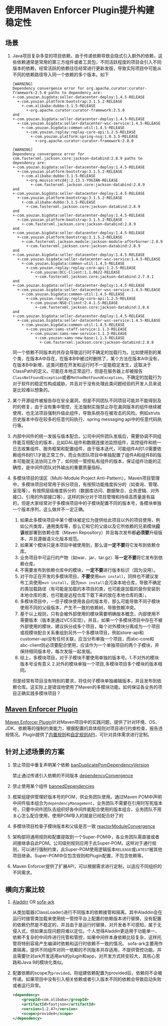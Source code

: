 # 使用Maven Enforcer Plugin提升构建稳定性

## 场景
1. Java项目复杂多变的项目依赖，由于传递依赖导致会隐式引入额外的依赖，这些依赖通常是常用的第三方组件或者工具包，不同活跃程度的项目会引入不同版本的依赖，经常活跃的依赖往往经常进行更新发版，导致实际项目中可能从不同的依赖路径导入同一个依赖的多个版本。如下
	```text
	[WARNING] 
	Dependency convergence error for org.apache.curator:curator-framework:2.5.0 paths to dependency are:
	+-com.youzan.bigdata:seller-datacenter-deploy:1.4.5-RELEASE
	  +-com.youzan.platform:bootstrap:3.1.5.2-RELEASE
		+-com.alibaba:dubbo:3.1.5-RELEASE
		  +-org.apache.curator:curator-framework:2.5.0
	and
	+-com.youzan.bigdata:seller-datacenter-deploy:1.4.5-RELEASE
	  +-com.youzan.bigdata:seller-datacenter-wsc-service:1.4.5-RELEASE
		+-com.youzan.bigdata:common-util:1.4.5-RELEASE
		  +-com.youzan.replay:replay-core-api:1.2.5-RELEASE
			+-com.youzan.platform:spring-nsq:1.0.3.5-RELEASE
			  +-org.apache.curator:curator-framework:2.8.0
			  
	[WARNING] 
	Dependency convergence error for com.fasterxml.jackson.core:jackson-databind:2.8.9 paths to dependency are:
	+-com.youzan.bigdata:seller-datacenter-deploy:1.4.5-RELEASE
	  +-com.youzan.platform:bootstrap:3.1.5.2-RELEASE
		+-com.alibaba:dubbo:3.1.5-RELEASE
		  +-org.mousio:etcd4j:2.13.1-YOUZAN-RELEASE
			+-com.fasterxml.jackson.core:jackson-databind:2.8.9
	and
	+-com.youzan.bigdata:seller-datacenter-deploy:1.4.5-RELEASE
	  +-com.youzan.platform:bootstrap:3.1.5.2-RELEASE
		+-com.alibaba:dubbo:3.1.5-RELEASE
		  +-com.fasterxml.jackson.core:jackson-databind:2.8.9
	and
	+-com.youzan.bigdata:seller-datacenter-deploy:1.4.5-RELEASE
	  +-com.youzan.platform:bootstrap:3.1.5.2-RELEASE
		+-com.fasterxml.jackson.core:jackson-databind:2.8.9
	and
	+-com.youzan.bigdata:seller-datacenter-deploy:1.4.5-RELEASE
	  +-com.youzan.platform:bootstrap:3.1.5.2-RELEASE
		+-com.fasterxml.jackson.module:jackson-module-afterburner:2.8.9
		  +-com.fasterxml.jackson.core:jackson-databind:2.8.9
	and
	+-com.youzan.bigdata:seller-datacenter-deploy:1.4.5-RELEASE
	  +-com.youzan.bigdata:seller-datacenter-wsc-service:1.4.5-RELEASE
		+-com.youzan.bigdata:common-util:1.4.5-RELEASE
		  +-com.youzan.replay:replay-core-api:1.2.5-RELEASE
			+-com.youzan:DCC-Client:1.1.0622-RELEASE
			  +-com.fasterxml.jackson.core:jackson-databind:2.7.9.1
	and
	+-com.youzan.bigdata:seller-datacenter-deploy:1.4.5-RELEASE
	  +-com.youzan.bigdata:seller-datacenter-wsc-service:1.4.5-RELEASE
		+-com.youzan.bigdata:common-util:1.4.5-RELEASE
		  +-com.youzan.replay:replay-core-api:1.2.5-RELEASE
			+-com.youzan:NSQ-Client:2.4.1.5-RELEASE
			  +-com.fasterxml.jackson.core:jackson-databind:2.8.6
	and
	+-com.youzan.bigdata:seller-datacenter-deploy:1.4.5-RELEASE
	  +-com.youzan.bigdata:seller-datacenter-wsc-service:1.4.5-RELEASE
		+-com.youzan.bigdata:common-util:1.4.5-RELEASE
		  +-com.youzan:sams-staff-service:1.1.3-RELEASE
			+-com.youzan:sams-new-service:1.1.3-RELEASE
			  +-com.youzan:sams-new-base:1.1.3-RELEASE
				+-com.fasterxml.jackson.core:jackson-databind:2.8.8
	```
	同一个依赖不同版本的共存会导致运行时不确定的加载行为。比如使用到的某个类，在版本A中存在，在版本B中被过时删除了，某个方法在版本A中没有，在版本B中新增，这类问题在开发和运行时不一定能稳定发生，这取决于ClassPath的定义。可能在本地正常运行，但是在服务器上却被报告`ClassNotFoundException`或者`MethodNotFoundException`。不确定的加载行为对于软件的稳定性构成威胁，并且对于没有处理此类问题经验的开发人员来说是比较难以想象的。

2. 某个开源组件被报告存在安全漏洞，但是不同团队不同项目可能并不能得到及时的修复，由于没有集中管控，无法强制实施禁止存在漏洞版本的组件继续被使用，也无法项目强制升级此组件，导致系统存在被攻击的风险。例如struts历史版本中存在较多的任意代码执行、spring messaging api中的任意代码执行等。

3. 内部中间件的统一发版与版本配合。公司中间件团队发版后，需要协调不同组件能互相配合的版本，比如DAL组件和数据连接池监控组件，监控组件和统一日志收集组件、服务框架和配置组件，由于版本迭代，可能组件A的1.0需要依赖组件B的1.1才能正常工作，而业务团队项目中单独配置了组件A和组件B的版本可能就无法协同工作了，如何统一管控私有组件的版本，保证组件功能的正确性，是中间件团队对外输出的重要质量指标。

4. 多模块项目的误区（Multi-Module Project Anti-Pattern）。Maven项目管理中，多模块项目经常用于拆分项目，有按照功能维度拆分的（如查询、管理、呈现等），有按照层级维度拆分的（数据库访问、数据聚合、业务逻辑、对外接口、引用的外部接口等），这样的拆分对于项目管理和持续高质量是有益的，但是大家经常对于多模块项目中的子模块配置不同的版本号，各模块单独一个版本序列，这么做并不一定正确。
	1. 如果此多模块项目中某个模块被定位为提供给此项目以外的项目使用，例如公共类库，通用类库等，那么它和它的父级以及它所依赖的兄弟模块**应该**被部署到依赖仓库（Maven Repository）并且每次发布都**必须要**升级版本，并且遵循语义化版本规范。
	2. 如果某个模块只是本项目中被使用到，那么请**一定不要**将它发布到依赖仓库。
	3. 业务项目中可运行的产物（如war、jar、tar.gz）等**一定不要**将它发布到依赖仓库。
	4. 不需要发布到依赖仓库中的模块，**一定不要**进行版本标识（因为没用）。
	5. 对于你正在开发的多模块项目，**不要**使用`mvn install`，同样也不建议发布工具使用`mvn install`，因为`mvn install`会污染本地仓库，导致不确定的类加载路径（有可能是加载的本项目的类，也可能是加载的是你安装到本地仓库的类，也可能是远程仓库下载下来的放在本地仓库的类）。
	6. 多模块项目中，一但子模块使用各自的版本号，那么可能导致不同子模块使用不同的父级版本，产生不一致的依赖树，导致依赖冲突。
	7. 基于以上规则，只有会被外部使用的模块需要明确版本概念，内部使用不需要版本（版本是通过VCS实现）。并且，如果一个多模块项目中存在不被外部使用的模块，建议拆分成多个项目，每个对外模块分离成为一个项目或视模块配合关系重组到另外一个多模块项目，例如store-api和customer-api没有任何关联，应当分布单独一个项目，而abc-core和abc-client则必须要配合使用，应该作为一个单独项目的两个子模块，并保持相同版本号，每次发版一起发版。
	8. 综上，多模块项目，对于子模块不要使用单独的版本号。1.不对外的模块版本号没有意义 2.对外的模块单独一个项目,多模块项目多个模块的版本相同。
	
	但是经常有项目没有特别的要求，将任何子模块单独编辑版本，并且发布到依赖仓库。这实际上是错误地使用了Maven的多模块功能。如何保证各业务的项目正确实践多模块项目？
	
## [Maven Enforcer Plugin](https://maven.apache.org/enforcer/maven-enforcer-plugin/)
[Maven Enforcer Plugin](https://maven.apache.org/enforcer/maven-enforcer-plugin/)针对Maven项目中的实践问题，提供了针对环境、OS、JDK、依赖等的强制约束能力，根据配置的具体规则对项目进行约束检查，报告违规情况。Plugin提供了[内置规则](https://maven.apache.org/enforcer/enforcer-rules/index.html)和[自定规则API](https://maven.apache.org/enforcer/enforcer-api/)，可针对具体需求进行定制。

## 针对上述场景的方案
1. 禁止项目中重复声明某个依赖 [banDuplicatePomDependencyVersion](https://maven.apache.org/enforcer/enforcer-rules/banDuplicatePomDependencyVersions.html)
	
	禁止通过传递引入依赖的不同版本 [dependencyConvergence](https://maven.apache.org/enforcer/enforcer-rules/dependencyConvergence.html)
2. 禁止使用某个组件 [bannedDependencies](https://maven.apache.org/enforcer/enforcer-rules/bannedDependencies.html)
3. 框架组提供管理好版本号的POM，供业务团队使用。通过Maven POM中声明中间件版本组合为`dependencyManagement`，业务团队不需要在引用时写死版本号，只要中间件团队去组织好各中间件能配合使用的版本组合，业务团队不用关心怎么配合使用，使用POM导入的就是已经配合好了的
4. 多模块项目检查子模块版本和父级是否一致 [reactorModuleConvergence](https://maven.apache.org/enforcer/enforcer-rules/reactorModuleConvergence.html)
5. 架构部将通用规则和配置提取到一个Super-POM中，各业务团队需直接或者间接继承自此POM。公司级别规则应用于此Super-POM，这样对于通行规则，可以进行强制约束，此Super-POM使用逻辑版本`RELEASE`或`LATEST`被其他项目继承。Super-POM中仅包含规则和Plugin配置，不包含依赖等。
6. Maven Enforcer提供了扩展API，可以根据需求进行定制，以适应不同组织的不同需求。

## 横向方案比较
1. [Aladdin](http://gitlab.qima-inc.com/soa/aladdin) OR [sofa-ark](https://github.com/alipay/sofa-ark)
	
	从类加载器(ClassLoader)进行不同版本的依赖接管和隔离。其中Aladdin会在运行时接管类加载来使用统一管控平台上配置的依赖版本进行替换，没有配置的依赖仍然是不稳定的，并且由于是运行时替换，对开发者不可感知，属于无侵入式，但如果出现问题将难以定位。个人觉得Aladdin更适用于功能单一、依赖不复杂的中间件进行托管和管控，如果中间件本身依赖比较复杂，这样托管将特别容易产生编译时依赖和运行时依赖不一致的情况。
	sofa-ark主要用作类隔离，提供不同组件对同一依赖的不同版本共存适用，不提供管控功能。并且需要针对ark开发适用ark的plugin和app，对开发方式转变较大，其核心思路和Java 9的模块化类似。
	
2. 配置依赖的scope为`provided`。将组建依赖配置为provided后，依赖将不会被传递。如果项目中没有引入相关依赖或者引入版本不同的依赖会导致启动失败或者运行异常。
	```xml
	<dependency>
		<groupId>com.alibaba</groupId>
		<artifactId>fastjson</artifactId>
		<version>1.2.47</version>
		<scope>provided</scope>
	</dependency>
	```

